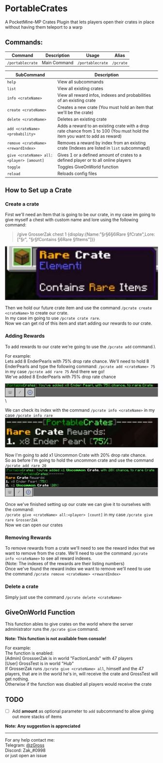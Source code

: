 # PortableCrates
A PocketMine-MP Crates Plugin that lets players open their crates in place without having them teleport to a warp

## Commands:
| Command | Description | Usage | Alias |
|---|---|---|---|
| `/portablecrate` | Main Command | `/portablecrate` | `/pcrate` |

| SubCommand | Description |
|---|---|
| `help` | View all subcommands |
| `list` | View all existing crates |
| `info <crateName>` | View all reward infos, indexes and probabilities of an existing crate |
| `create <crateName>` | Creates a new crate (You must hold an item that we'll be the crate) |
| `delete <crateName>` | Deletes an existing crate |
| `add <crateName> <probability>` | Adds a reward to an existing crate with a drop rate chance from 1 to 100 (You must hold the item you want to add as reward) |
| `remove <crateName> <rewardIndex>` | Removes a reward by index from an existing crate (Indexes are listed in `list` subcommand) |
| `give <crateName> all:<player> [amount]` | Gives 1 or a defined amount of crates to a defined player or to all online players |
| `toggle` | Toggles GiveOnWorld function |
| `reload` | Reloads config files |

## How to Set up a Crate

### Create a crate

First we'll need an Item that is going to be our crate, in my case im going to give myself a chest with custom name and lore using the following command:
> /give GrosserZak chest 1 {display:{Name:"§r§6§6lRare §fCrate",Lore:["§r", "§r§fContains §6Rare §fItems"]}}

<img src="/images/img1.jpg" alt="Rare Crate"/>

Then we hold our future crate item and use the command `/pcrate create <crateName>` to create our crate.\
In my case im going to use `/pcrate crate rare`.\
Now we can get rid of this item and start adding our rewards to our crate.

### Adding Rewards

To add rewards to our crate we're going to use the `/pcrate add` command.\

For example: \
Lets add 8 EnderPearls with 75% drop rate chance. We'll need to hold 8 EnderPearls and type the following command:
`/pcrate add <crateName> 75` in my case `/pcrate add rare 75`
And there we go! \
We've added 8 EnderPearls with 75% drop rate chance

<img src="/images/img2.jpg" alt="x8 EnderPearls added with 75% drop rate chance to Rare Crate"/> \

We can check its index with the command `/pcrate info <crateName>` in my case `/pcrate info rare` \
<img src="/images/img3.jpg" alt="Rare Crate infos"/>

Now I'm going to add x1 Uncommon Crate with 20% drop rate chance.\
So as before I'm going to hold the uncommon crate and use the command `/pcrate add rare 20`
<img src="/images/img4.jpg" alt="x1 Uncommon Crate added with 20% drop rate chance to Rare Crate"/>

Once we've finished setting up our crate we can give it to ourselves with the command:\
`/pcrate give <crateName> all:<player> [count]` in my case `/pcrate give rare GrosserZak`\
Now we can open our crates

### Removing Rewards

To remove rewards from a crate we'll need to see the reward index that we want to remove from the crate.
We'll need to use the command `/pcrate info <crateName>` to see all reward indexes.\
(Note: The indexes of the rewards are their listing numbers)\
Once we've found the reward index we want to remove we'll need to use the command `/pcrate remove <crateName> <rewardIndex>`

### Delete a crate

Simply just use the command `/pcrate delete <crateName>`

## GiveOnWorld Function
This function ables to give crates on the world where the server administrator runs the `/pcrate give` command.

**Note: This function is not available from console!**

For example:\
The function is enabled:\
[Admin] GrossserZak is in world "FactionLands" with 47 players\
[User] GrossTest is in world "Hub"\
If GrosserZak runs `/pcrate give <crateName> all`, himself and the 47 players, that are in the world he's in, will receive the crate and GrossTest will get nothing.\
Otherwise if the function was disabled all players would receive the crate

## TODO
- [ ] Add **amount** as optional parameter to `add` subcommand to allow giving out more stacks of items

**Note: Any suggestion is appreciated**

---

For any help contact me: \
Telegram: [@zGross](http://telegram.me/zGross) \
Discord: Zak_#0998 \
or just open an issue

